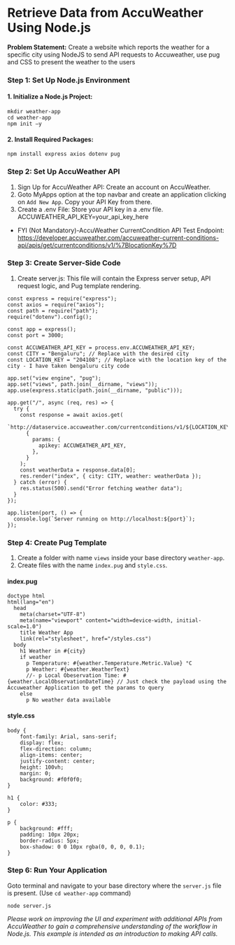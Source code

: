 # Retrieve Data from AccuWeather Using Node.js

 **Problem Statement:** Create a website which reports the weather for a specific city using NodeJS to send API requests to Accuweather, use pug and CSS to present the weather to the users

### Step 1: Set Up Node.js Environment
#### 1.	Initialize a Node.js Project:

```
mkdir weather-app
cd weather-app 
npm init –y
```

#### 2. Install Required Packages:
```
npm install express axios dotenv pug
```

###  Step 2: Set Up AccuWeather API

1.	Sign Up for AccuWeather API: Create an account on AccuWeather.
2. Goto MyApps option at the top navbar and create an application clicking on `Add New App`. Copy your API Key from there.
3.	Create a .env File: Store your API key in a .env file.
ACCUWEATHER_API_KEY=your_api_key_here
- FYI (Not Mandatory)-AccuWeather CurrentCondition API Test Endpoint: https://developer.accuweather.com/accuweather-current-conditions-api/apis/get/currentconditions/v1/%7BlocationKey%7D

### Step 3: Create Server-Side Code

1.	Create server.js: This file will contain the Express server setup, API request logic, and Pug template rendering.

```
const express = require("express");
const axios = require("axios");
const path = require("path");
require("dotenv").config();

const app = express();
const port = 3000;

const ACCUWEATHER_API_KEY = process.env.ACCUWEATHER_API_KEY;
const CITY = "Bengaluru"; // Replace with the desired city
const LOCATION_KEY = "204108"; // Replace with the location key of the city - I have taken bengaluru city code

app.set("view engine", "pug");
app.set("views", path.join(__dirname, "views"));
app.use(express.static(path.join(__dirname, "public")));

app.get("/", async (req, res) => {
  try {
    const response = await axios.get(
      `http://dataservice.accuweather.com/currentconditions/v1/${LOCATION_KEY}`,
      {
        params: {
          apikey: ACCUWEATHER_API_KEY,
        },
      }
    );
    const weatherData = response.data[0];
    res.render("index", { city: CITY, weather: weatherData });
  } catch (error) {
    res.status(500).send("Error fetching weather data");
  }
});

app.listen(port, () => {
  console.log(`Server running on http://localhost:${port}`);
});

```

### Step 4: Create Pug Template

1. Create a folder with name `views` inside your base directory `weather-app`. 
2. Create files with the name `index.pug` and `style.css`.

#### index.pug
```
doctype html
html(lang="en")
  head
    meta(charset="UTF-8")
    meta(name="viewport" content="width=device-width, initial-scale=1.0")
    title Weather App
    link(rel="stylesheet", href="/styles.css")
  body
    h1 Weather in #{city}
    if weather
      p Temperature: #{weather.Temperature.Metric.Value} °C
      p Weather: #{weather.WeatherText}
      //- p Local Obeservation Time: #{weather.LocalObservationDateTime} // Just check the payload using the Accuweather Application to get the params to query
    else
      p No weather data available
```

#### style.css

```
body {
    font-family: Arial, sans-serif;
    display: flex;
    flex-direction: column;
    align-items: center;
    justify-content: center;
    height: 100vh;
    margin: 0;
    background: #f0f0f0;
}

h1 {
    color: #333;
}

p {
    background: #fff;
    padding: 10px 20px;
    border-radius: 5px;
    box-shadow: 0 0 10px rgba(0, 0, 0, 0.1);
}
```

### Step 6: Run Your Application

Goto terminal and navigate to your base directory where the `server.js` file is present. (Use `cd weather-app` command)

```
node server.js
```


*Please work on improving the UI and experiment with additional APIs from AccuWeather to gain a comprehensive understanding of the workflow in Node.js. This example is intended as an introduction to making API calls.*


